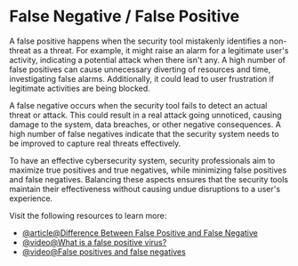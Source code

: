 # False Negative / False Positive

A false positive happens when the security tool mistakenly identifies a non-threat as a threat. For example, it might raise an alarm for a legitimate user's activity, indicating a potential attack when there isn't any. A high number of false positives can cause unnecessary diverting of resources and time, investigating false alarms. Additionally, it could lead to user frustration if legitimate activities are being blocked.

A false negative occurs when the security tool fails to detect an actual threat or attack. This could result in a real attack going unnoticed, causing damage to the system, data breaches, or other negative consequences. A high number of false negatives indicate that the security system needs to be improved to capture real threats effectively.

To have an effective cybersecurity system, security professionals aim to maximize true positives and true negatives, while minimizing false positives and false negatives. Balancing these aspects ensures that the security tools maintain their effectiveness without causing undue disruptions to a user's experience.

Visit the following resources to learn more:

- [@article@Difference Between False Positive and False Negative](https://www.differencebetween.net/science/difference-between-false-positive-and-false-negative/)
- [@video@What is a false positive virus?](https://www.youtube.com/watch?v=WrcAGBvIT14)
- [@video@False positives and false negatives](https://www.youtube.com/watch?v=bUNBzMnfHLw)